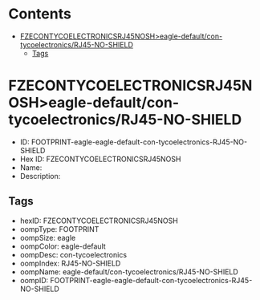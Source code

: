 



Contents
========

* [FZECONTYCOELECTRONICSRJ45NOSH>eagle-default/con-tycoelectronics/RJ45-NO-SHIELD](#fzecontycoelectronicsrj45nosheagle-defaultcon-tycoelectronicsrj45-no-shield)
	* [Tags](#tags)

# FZECONTYCOELECTRONICSRJ45NOSH>eagle-default/con-tycoelectronics/RJ45-NO-SHIELD

- ID: FOOTPRINT-eagle-eagle-default-con-tycoelectronics-RJ45-NO-SHIELD
- Hex ID: FZECONTYCOELECTRONICSRJ45NOSH
- Name: 
- Description: 

## Tags

- hexID: FZECONTYCOELECTRONICSRJ45NOSH
- oompType: FOOTPRINT
- oompSize: eagle
- oompColor: eagle-default
- oompDesc: con-tycoelectronics
- oompIndex: RJ45-NO-SHIELD
- oompName: eagle-default/con-tycoelectronics/RJ45-NO-SHIELD
- oompID: FOOTPRINT-eagle-eagle-default-con-tycoelectronics-RJ45-NO-SHIELD
